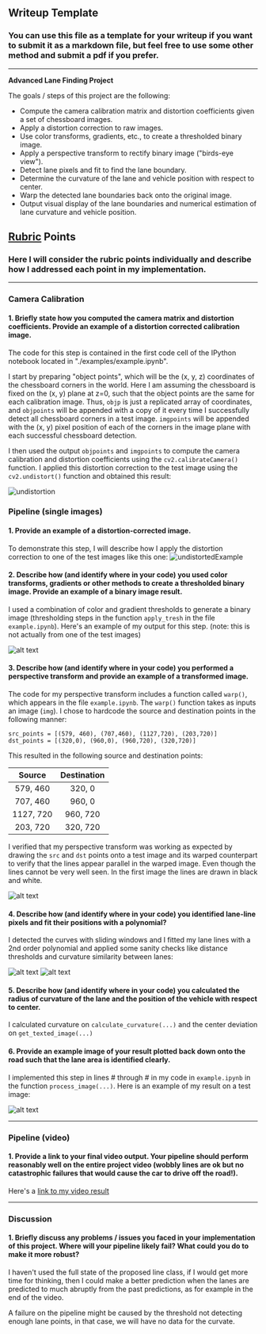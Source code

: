 ## Writeup Template
### You can use this file as a template for your writeup if you want to submit it as a markdown file, but feel free to use some other method and submit a pdf if you prefer.

---

**Advanced Lane Finding Project**

The goals / steps of this project are the following:

* Compute the camera calibration matrix and distortion coefficients given a set of chessboard images.
* Apply a distortion correction to raw images.
* Use color transforms, gradients, etc., to create a thresholded binary image.
* Apply a perspective transform to rectify binary image ("birds-eye view").
* Detect lane pixels and fit to find the lane boundary.
* Determine the curvature of the lane and vehicle position with respect to center.
* Warp the detected lane boundaries back onto the original image.
* Output visual display of the lane boundaries and numerical estimation of lane curvature and vehicle position.

[//]: # (Image References)

[image1]: ./output_images/undistortion.png "Undistorted"
[image2]: ./output_images/undistortedExample.png "Road Transformed"
[image3]: ./output_images/binary.png "Binary Example"
[image4]: ./output_images/perspectiveTransform.png "Warp Example"
[image5]: ./output_images/slidingWindow.png "Sliding Window"
[image6]: ./output_images/curvature.png "Curvature"
[image7]: ./output_images/out_test5.jpg "Output"
[video1]: ./project_video.mp4 "Video"

## [Rubric](https://review.udacity.com/#!/rubrics/571/view) Points
### Here I will consider the rubric points individually and describe how I addressed each point in my implementation.  

---  
### Camera Calibration

#### 1. Briefly state how you computed the camera matrix and distortion coefficients. Provide an example of a distortion corrected calibration image.

The code for this step is contained in the first code cell of the IPython notebook located in "./examples/example.ipynb".  

I start by preparing "object points", which will be the (x, y, z) coordinates of the chessboard corners in the world. Here I am assuming the chessboard is fixed on the (x, y) plane at z=0, such that the object points are the same for each calibration image.  Thus, `objp` is just a replicated array of coordinates, and `objpoints` will be appended with a copy of it every time I successfully detect all chessboard corners in a test image.  `imgpoints` will be appended with the (x, y) pixel position of each of the corners in the image plane with each successful chessboard detection.  

I then used the output `objpoints` and `imgpoints` to compute the camera calibration and distortion coefficients using the `cv2.calibrateCamera()` function.  I applied this distortion correction to the test image using the `cv2.undistort()` function and obtained this result: 

![undistortion][image1]

### Pipeline (single images)

#### 1. Provide an example of a distortion-corrected image.
To demonstrate this step, I will describe how I apply the distortion correction to one of the test images like this one:
![undistortedExample][image2]
#### 2. Describe how (and identify where in your code) you used color transforms, gradients or other methods to create a thresholded binary image.  Provide an example of a binary image result.
I used a combination of color and gradient thresholds to generate a binary image (thresholding steps in the function `apply_tresh` in the file `example.ipynb`).  Here's an example of my output for this step.  (note: this is not actually from one of the test images)

![alt text][image3]

#### 3. Describe how (and identify where in your code) you performed a perspective transform and provide an example of a transformed image.

The code for my perspective transform includes a function called `warp()`, which appears in the file `example.ipynb`.  The `warp()` function takes as inputs an image (`img`). I chose to hardcode the source and destination points in the following manner:

```
src_points = [(579, 460), (707,460), (1127,720), (203,720)]
dst_points = [(320,0), (960,0), (960,720), (320,720)]
```
This resulted in the following source and destination points:

| Source        | Destination   | 
|:-------------:|:-------------:| 
| 579, 460      | 320, 0        | 
| 707, 460      | 960, 0        |
| 1127, 720     | 960, 720      |
| 203, 720      | 320, 720      |

I verified that my perspective transform was working as expected by drawing the `src` and `dst` points onto a test image and its warped counterpart to verify that the lines appear parallel in the warped image. Even though the lines cannot be very well seen. In the first image the lines are drawn in black and white.

![alt text][image4]

#### 4. Describe how (and identify where in your code) you identified lane-line pixels and fit their positions with a polynomial?

I detected the curves with sliding windows and I fitted my lane lines with a 2nd order polynomial and applied some sanity checks like distance thresholds and curvature similarity between lanes:

![alt text][image5]
![alt text][image6]

#### 5. Describe how (and identify where in your code) you calculated the radius of curvature of the lane and the position of the vehicle with respect to center.

I calculated curvature on `calculate_curvature(...)` and the center deviation on `get_texted_image(...)`

#### 6. Provide an example image of your result plotted back down onto the road such that the lane area is identified clearly.

I implemented this step in lines # through # in my code in `example.ipynb` in the function `process_image(...)`.  Here is an example of my result on a test image:

![alt text][image7]

---

### Pipeline (video)

#### 1. Provide a link to your final video output.  Your pipeline should perform reasonably well on the entire project video (wobbly lines are ok but no catastrophic failures that would cause the car to drive off the road!).

Here's a [link to my video result](https://drive.google.com/file/d/0B3F-Rn6bPunbcXZBSjI1b3BtWlU/view?usp=sharing¶)

---

### Discussion

#### 1. Briefly discuss any problems / issues you faced in your implementation of this project.  Where will your pipeline likely fail?  What could you do to make it more robust?

I haven't used the full state of the proposed line class,  if I would get more time for thinking, then I could make a better prediction when the lanes are predicted to much abruptly from the past predictions, as for example in the end of the video.

A failure on the pipeline might be caused by the threshold not detecting enough lane points, in that case, we will have no data for the curvate.
